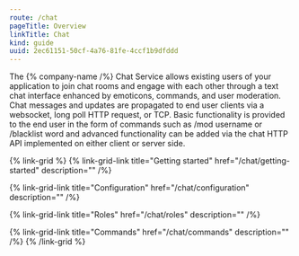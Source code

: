 ```yaml
---
route: /chat
pageTitle: Overview
linkTitle: Chat
kind: guide
uuid: 2ec61151-50cf-4a76-81fe-4ccf1b9dfddd
---
```


The {% company-name /%} Chat Service allows existing users of your application to join chat rooms and engage with each other through a text chat interface enhanced by emoticons, commands, and user moderation. Chat messages and updates are propagated to end user clients via a websocket, long poll HTTP request, or TCP. Basic functionality is provided to the end user in the form of commands such as /mod username or /blacklist word and advanced functionality can be added via the chat HTTP API implemented on either client or server side.

{% link-grid  %}
  {% link-grid-link title="Getting started" href="/chat/getting-started" description="" /%}

  {% link-grid-link title="Configuration" href="/chat/configuration" description="" /%}

  {% link-grid-link title="Roles" href="/chat/roles" description="" /%}

  {% link-grid-link title="Commands" href="/chat/commands" description="" /%}
{% /link-grid  %}